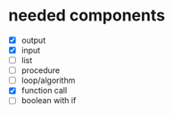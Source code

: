# needed components

- [x] output
- [x] input
- [ ] list
- [ ] procedure
- [ ] loop/algorithm
- [x] function call
- [ ] boolean with if